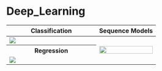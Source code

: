 # Deep_Learning

<table>
  <theader>
    <tr>
      <th colspan=1> Classification</th>
      <th colspan=2> Sequence Models </th>
    </tr>
  </theader>
  <tbody>
    <tr>
      <td> <img src="/giff/classification.gif"> </td>
      <td rowspan=3, colspan=2, width=40%, align=center> <img src="/giff/text.gif", height=70%, width=100%</td>
    </tr>
    <tr>
      <th> Regression </th>
    </tr>
    <tr>
      <td> <img src="/giff/regression.gif"> </td>
    </tr>
  </tbody>  
</table>
